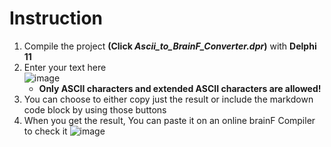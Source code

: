 # Instruction
1. Compile the project **(Click *Ascii_to_BrainF_Converter.dpr*)** with **Delphi 11**
2. Enter your text here  
   ![image](https://github.com/user-attachments/assets/562108a2-41ea-4b3c-9a72-5922dc9f06dc)
   * **Only ASCII characters and extended ASCII characters are allowed!**
3. You can choose to either copy just the result or include the markdown code block by using those buttons
4. When you get the result, You can paste it on an online brainF Compiler to check it
   ![image](https://github.com/user-attachments/assets/ec3879a4-757a-49d8-8576-3408729a1367)
